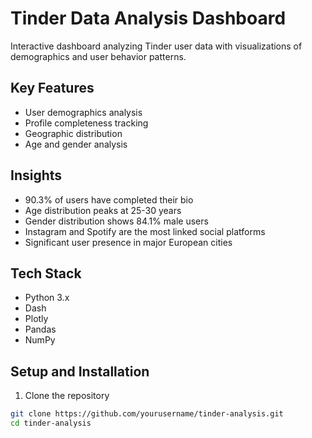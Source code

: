 # Tinder Data Analysis Dashboard

Interactive dashboard analyzing Tinder user data with visualizations of demographics and user behavior patterns.

## Key Features
- User demographics analysis
- Profile completeness tracking
- Geographic distribution
- Age and gender analysis

## Insights
- 90.3% of users have completed their bio
- Age distribution peaks at 25-30 years
- Gender distribution shows 84.1% male users
- Instagram and Spotify are the most linked social platforms
- Significant user presence in major European cities

## Tech Stack
- Python 3.x
- Dash
- Plotly
- Pandas
- NumPy

## Setup and Installation

1. Clone the repository
```bash
git clone https://github.com/yourusername/tinder-analysis.git
cd tinder-analysis